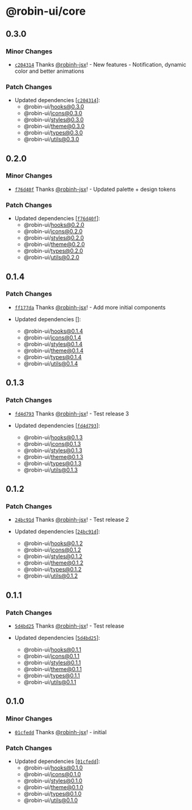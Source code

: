 # @robin-ui/core

## 0.3.0

### Minor Changes

- [`c204314`](https://github.com/robinh-jsx/robin-ui/commit/c2043149118598151693ce379257323fb21c9dd4) Thanks [@robinh-jsx](https://github.com/robinh-jsx)! - New features - Notification, dynamic color and better animations

### Patch Changes

- Updated dependencies [[`c204314`](https://github.com/robinh-jsx/robin-ui/commit/c2043149118598151693ce379257323fb21c9dd4)]:
  - @robin-ui/hooks@0.3.0
  - @robin-ui/icons@0.3.0
  - @robin-ui/styles@0.3.0
  - @robin-ui/theme@0.3.0
  - @robin-ui/types@0.3.0
  - @robin-ui/utils@0.3.0

## 0.2.0

### Minor Changes

- [`f76d40f`](https://github.com/robinh-jsx/robin-ui/commit/f76d40f7edad9e1e3eabf451ab03af58bbc166b2) Thanks [@robinh-jsx](https://github.com/robinh-jsx)! - Updated palette + design tokens

### Patch Changes

- Updated dependencies [[`f76d40f`](https://github.com/robinh-jsx/robin-ui/commit/f76d40f7edad9e1e3eabf451ab03af58bbc166b2)]:
  - @robin-ui/hooks@0.2.0
  - @robin-ui/icons@0.2.0
  - @robin-ui/styles@0.2.0
  - @robin-ui/theme@0.2.0
  - @robin-ui/types@0.2.0
  - @robin-ui/utils@0.2.0

## 0.1.4

### Patch Changes

- [`ff177da`](https://github.com/robinh-jsx/robin-ui/commit/ff177da7608f4b42f084bb1819566e2af327fd5e) Thanks [@robinh-jsx](https://github.com/robinh-jsx)! - Add more initial components

- Updated dependencies []:
  - @robin-ui/hooks@0.1.4
  - @robin-ui/icons@0.1.4
  - @robin-ui/styles@0.1.4
  - @robin-ui/theme@0.1.4
  - @robin-ui/types@0.1.4
  - @robin-ui/utils@0.1.4

## 0.1.3

### Patch Changes

- [`fd4d793`](https://github.com/robinh-jsx/robin-ui/commit/fd4d793fcfde4d45486458835457b4e5766bfca8) Thanks [@robinh-jsx](https://github.com/robinh-jsx)! - Test release 3

- Updated dependencies [[`fd4d793`](https://github.com/robinh-jsx/robin-ui/commit/fd4d793fcfde4d45486458835457b4e5766bfca8)]:
  - @robin-ui/hooks@0.1.3
  - @robin-ui/icons@0.1.3
  - @robin-ui/styles@0.1.3
  - @robin-ui/theme@0.1.3
  - @robin-ui/types@0.1.3
  - @robin-ui/utils@0.1.3

## 0.1.2

### Patch Changes

- [`24bc91d`](https://github.com/robinh-jsx/robin-ui/commit/24bc91d7b44a86207ceeb69c132686566f9a2398) Thanks [@robinh-jsx](https://github.com/robinh-jsx)! - Test release 2

- Updated dependencies [[`24bc91d`](https://github.com/robinh-jsx/robin-ui/commit/24bc91d7b44a86207ceeb69c132686566f9a2398)]:
  - @robin-ui/hooks@0.1.2
  - @robin-ui/icons@0.1.2
  - @robin-ui/styles@0.1.2
  - @robin-ui/theme@0.1.2
  - @robin-ui/types@0.1.2
  - @robin-ui/utils@0.1.2

## 0.1.1

### Patch Changes

- [`5d4bd25`](https://github.com/robinh-jsx/robin-ui/commit/5d4bd250ac3c3a1128d86ecacf7c62530a57b89c) Thanks [@robinh-jsx](https://github.com/robinh-jsx)! - Test release

- Updated dependencies [[`5d4bd25`](https://github.com/robinh-jsx/robin-ui/commit/5d4bd250ac3c3a1128d86ecacf7c62530a57b89c)]:
  - @robin-ui/hooks@0.1.1
  - @robin-ui/icons@0.1.1
  - @robin-ui/styles@0.1.1
  - @robin-ui/theme@0.1.1
  - @robin-ui/types@0.1.1
  - @robin-ui/utils@0.1.1

## 0.1.0

### Minor Changes

- [`01cfedd`](https://github.com/robinh-jsx/robin-ui/commit/01cfeddd70c03119b7b8811ed47d2d88119c5075) Thanks [@robinh-jsx](https://github.com/robinh-jsx)! - initial

### Patch Changes

- Updated dependencies [[`01cfedd`](https://github.com/robinh-jsx/robin-ui/commit/01cfeddd70c03119b7b8811ed47d2d88119c5075)]:
  - @robin-ui/hooks@0.1.0
  - @robin-ui/icons@0.1.0
  - @robin-ui/styles@0.1.0
  - @robin-ui/theme@0.1.0
  - @robin-ui/types@0.1.0
  - @robin-ui/utils@0.1.0
